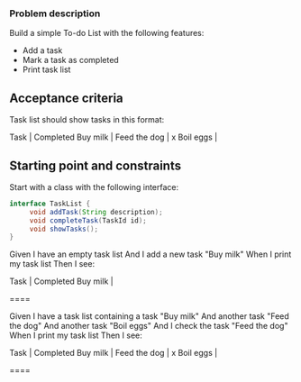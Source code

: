 ### Problem description

Build a simple To-do List with the following features:

- Add a task
- Mark a task as completed
- Print task list

## Acceptance criteria

Task list should show tasks in this format:

Task            | Completed
Buy milk        |
Feed the dog    |   x
Boil eggs       |

## Starting point and constraints

Start with a class with the following interface:

```java
interface TaskList {
     void addTask(String description);
     void completeTask(TaskId id);
     void showTasks();
}
```


Given I have an empty task list
And I add a new task "Buy milk"
When I print my task list
Then I see:

Task            | Completed
Buy milk        |

====

Given I have a task list containing a task "Buy milk"
And another task "Feed the dog"
And another task "Boil eggs"
And I check the task "Feed the dog"
When I print my task list
Then I see:

Task            | Completed
Buy milk        |
Feed the dog    |   x
Boil eggs       |

====


